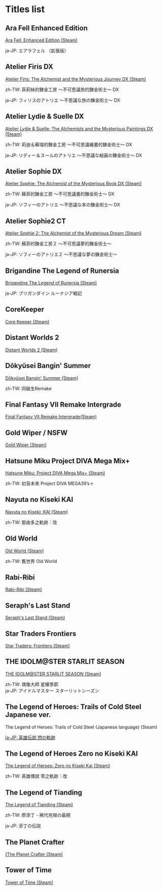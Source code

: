 # Titles list

## Ara Fell Enhanced Edition

[Ara Fell: Enhanced Edition (Steam)](https://store.steampowered.com/app/440540/_/)

ja-JP: エアラフェル （拡張版）

## Atelier Firis DX

[Atelier Firis: The Alchemist and the Mysterious Journey DX (Steam)](https://store.steampowered.com/app/1502980/__DX/)

zh-TW: 菲莉絲的鍊金工房 ～不可思議旅的鍊金術士～ DX

ja-JP: フィリスのアトリエ ～不思議な旅の錬金術士～ DX

## Atelier Lydie & Suelle DX

[Atelier Lydie & Suelle: The Alchemists and the Mysterious Paintings DX (Steam)](https://store.steampowered.com/app/1502990/__DX/)

zh-TW: 莉迪＆蘇瑞的鍊金工房 ～不可思議繪畫的鍊金術士～ DX

ja-JP: リディー＆スールのアトリエ ～不思議な絵画の錬金術士～ DX

## Atelier Sophie DX

[Atelier Sophie: The Alchemist of the Mysterious Book DX (Steam)](https://store.steampowered.com/app/1502970/__DX/)

zh-TW: 蘇菲的鍊金工房 ～不可思議書的鍊金術士～ DX

ja-JP: ソフィーのアトリエ ～不思議な本の錬金術士～ DX

## Atelier Sophie2 CT

[Atelier Sophie 2: The Alchemist of the Mysterious Dream (Steam)](https://store.steampowered.com/app/1621310/_/)

zh-TW: 蘇菲的鍊金工房２ ～不可思議夢的鍊金術士～

ja-JP: ソフィーのアトリエ２ ～不思議な夢の錬金術士～

## Brigandine The Legend of Runersia

[Brigandine The Legend of Runersia (Steam)](https://store.steampowered.com/app/1843940/Brigandine_The_Legend_of_Runersia/)

ja-JP: ブリガンダイン ルーナジア戦記

## CoreKeeper

[Core Keeper (Steam)](https://store.steampowered.com/app/1621690/Core_Keeper/)

## Distant Worlds 2

[Distant Worlds 2 (Steam)](https://store.steampowered.com/app/1531540/Distant_Worlds_2/)

## Dōkyūsei Bangin' Summer

[Dōkyūsei Bangin' Summer  (Steam)](https://store.steampowered.com/app/1689910/Remake/)

zh-TW: 同級生Remake

## Final Fantasy VII Remake Intergrade

[Final Fantasy VII Remake Intergrade(Steam)](https://store.steampowered.com/app/1462040/FINAL_FANTASY_VII_REMAKE_INTERGRADE/)

## Gold Wiper / NSFW

[Gold Wiper (Steam)](https://store.steampowered.com/app/1926870/Gold_Wiper/)

## Hatsune Miku Project DIVA Mega Mix+

[Hatsune Miku: Project DIVA Mega Mix+ (Steam)](https://store.steampowered.com/app/1761390/_Project_DIVA_MEGA39s/)

zh-TW: 初音未來 Project DIVA MEGA39’s＋

## Nayuta no Kiseki KAI

[Nayuta no Kiseki: KAI (Steam)](https://store.steampowered.com/app/1732390/_/)

zh-TW: 那由多之軌跡：改

## Old World

[Old World (Steam)](https://store.steampowered.com/app/597180/_Old_World/)

zh-TW: 舊世界 Old World

## Rabi-Ribi
[Rabi-Ribi (Steam)](https://store.steampowered.com/app/400910/RabiRibi/)

## Seraph's Last Stand

[Seraph's Last Stand (Steam)](https://store.steampowered.com/app/1919460/Seraphs_Last_Stand/)

## Star Traders Frontiers

[Star Traders: Frontiers (Steam)](https://store.steampowered.com/app/335620/Star_Traders_Frontiers/)

## THE IDOLM@STER STARLIT SEASON

[THE IDOLM@STER STARLIT SEASON (Steam)](https://store.steampowered.com/app/1046480/_/)

zh-TW: 偶像大師 星耀季節  
ja-JP: アイドルマスター スターリットシーズン  

## The Legend of Heroes: Trails of Cold Steel Japanese ver. 

The Legend of Heroes: Trails of Cold Steel (Japanese language) (Steam)

[ja-JP: 英雄伝説 閃の軌跡](https://store.steampowered.com/app/538680/_/?l=japanese)

## The Legend of Heroes Zero no Kiseki KAI

[The Legend of Heroes: Zero no Kiseki Kai (Steam)](https://store.steampowered.com/app/1457520/_/)

zh-TW: 英雄傳說 零之軌跡：改

## The Legend of Tianding

[The Legend of Tianding (Steam)](https://store.steampowered.com/app/1406850/_/)

zh-TW: 廖添丁 - 稀代兇賊の最期

ja-JP: 添丁の伝説

## The Planet Crafter

[(The Planet Crafter (Steam)](https://store.steampowered.com/app/1284190/The_Planet_Crafter/)

## Tower of Time

[Tower of Time (Steam)](https://store.steampowered.com/app/617480/Tower_of_Time/)
